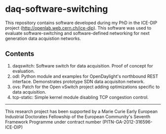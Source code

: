 # daq-software-switching

This repository contains software developed during my PhD in the ICE-DIP project (http://openlab.web.cern.ch/ice-dip). 
This software was used to evaluate software-switching and software-defined networking for next generation data acquistion
networks.

Contents
--------
1. daqswitch: Software switch for data acquisition. Proof of concept for evaluation.
2. odl: Python module and examples for OpenDaylight's northbound REST interface. Demonstrates prototype SDN data acquisiton network.
3. ovs: Patch for the Open vSwitch project adding optimizations specific to data acquisition.
4. tcp-static: Simple kernel module disabling TCP congestion control.

-----------
This research project has been supported by a Marie Curie Early European Industrial Doctorates Fellowship of the European Community's Seventh Framework Programme under contract number (PITN-GA-2012-316596-ICE-DIP)
